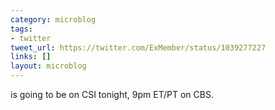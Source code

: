 ```yaml
---
category: microblog
tags:
- twitter
tweet_url: https://twitter.com/ExMember/status/1039277227
links: []
layout: microblog
---
```

is going to be on CSI tonight, 9pm ET/PT on CBS.
